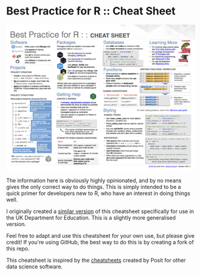# Best Practice for R :: Cheat Sheet

[![](cheatsheet.jpg)](cheatsheet.pdf)

The information here is obviously highly opinionated, and by no means gives
the only correct way to do things. This is simply intended to be a quick primer
for developers new to R, who have an interest in doing things well.

I originally created a 
[similar version](https://dfe-r-community.github.io/posts/2023-03-14-best-practice-essentials/) 
of this cheatsheet specifically for use in the UK Department for Education. This
is a slightly more generalised version.

Feel free to adapt and use this cheatsheet for your own use, but please give 
credit! If you're using GitHub, the best way to do this is by creating a 
fork of this repo.

This cheatsheet is inspired by the
[cheatsheets](https://github.com/rstudio/cheatsheets) created by Posit for other
data science software. 
